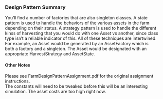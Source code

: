### Design Pattern Summary
You’ll find a number of factories that are also singleton classes. A state pattern is used to handle the behaviors of the various assets in the farm depending on their status. A strategy pattern is used to handle the different kinss of harvesting that you would do with one Asset vs another, since class type isn’t a reliable indicator of this. All of these techniques are intertwined. For example, an Asset would be generated by an AssetFactory which is both a factory and a singleton. The Asset would be designated with an appropriate HarvestStrategy and AssetState.

#### Other Notes
Please see FarmDesignPatternAssignment.pdf for the original assignment instructions.  
The constants will need to be tweaked before this will be an interesting simulation. The asset costs are too high right now.
